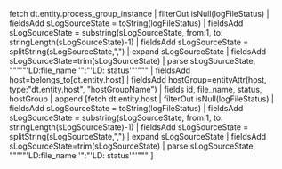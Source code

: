 fetch dt.entity.process_group_instance
| filterOut isNull(logFileStatus)
| fieldsAdd sLogSourceState = toString(logFileStatus)
| fieldsAdd sLogSourceState = substring(sLogSourceState, from:1, to: stringLength(sLogSourceState)-1)
| fieldsAdd sLogSourceState = splitString(sLogSourceState,",")
| expand sLogSourceState
| fieldsAdd sLogSourceState=trim(sLogSourceState)
| parse sLogSourceState, """'"'LD:file_name '":"'LD: status'"'"""
| fieldsAdd host=belongs_to[dt.entity.host]
| fieldsAdd hostGroup=entityAttr(host, type:"dt.entity.host", "hostGroupName")
| fields id, file_name, status, hostGroup
| append [fetch dt.entity.host
| filterOut isNull(logFileStatus)
| fieldsAdd sLogSourceState = toString(logFileStatus)
| fieldsAdd sLogSourceState = substring(sLogSourceState, from:1, to: stringLength(sLogSourceState)-1)
| fieldsAdd sLogSourceState = splitString(sLogSourceState,",")
| expand sLogSourceState
| fieldsAdd sLogSourceState=trim(sLogSourceState)
| parse sLogSourceState, """'"'LD:file_name '":"'LD: status'"'""" ]
